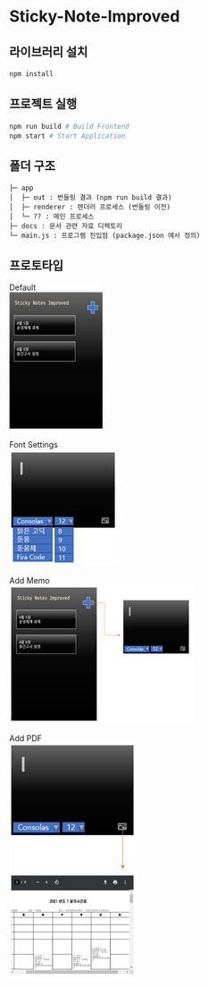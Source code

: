# Sticky-Note-Improved

## 라이브러리 설치
```bash
npm install
```

## 프로젝트 실행
```bash
npm run build # Build Frontend
npm start # Start Application
```

## 폴더 구조
```
├─ app
│  ├─ out : 번들링 결과 (npm run build 결과)
│  ├─ renderer : 렌더러 프로세스 (번들링 이전)
│  └─ ?? : 메인 프로세스
├─ docs : 문서 관련 자료 디렉토리
└─ main.js : 프로그램 진입점 (package.json 에서 정의)
```

## 프로토타입
Default  
![default](./docs/assets/README.md/default.png)  

Font Settings  
![font](./docs/assets/README.md/font.png)  

Add Memo   
![add-memo](./docs/assets/README.md/add-memo.png)  

Add PDF  
![add-pdf](./docs/assets/README.md/add-pdf.png)  